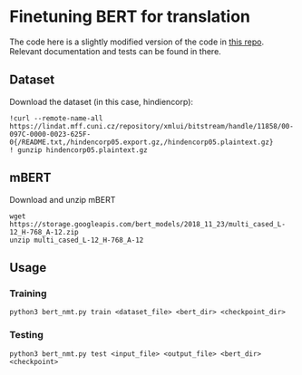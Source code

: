 # Finetuning BERT for translation

The code here is a slightly modified version of the code in [this repo](https://github.com/livingmagic/nmt-with-bert-tf2).
Relevant documentation and tests can be found in there.

## Dataset
Download the dataset (in this case, hindiencorp):
```
!curl --remote-name-all https://lindat.mff.cuni.cz/repository/xmlui/bitstream/handle/11858/00-097C-0000-0023-625F-0{/README.txt,/hindencorp05.export.gz,/hindencorp05.plaintext.gz}
! gunzip hindencorp05.plaintext.gz
```
## mBERT 
Download and unzip mBERT

```
wget https://storage.googleapis.com/bert_models/2018_11_23/multi_cased_L-12_H-768_A-12.zip
unzip multi_cased_L-12_H-768_A-12
```

## Usage

### Training
```
python3 bert_nmt.py train <dataset_file> <bert_dir> <checkpoint_dir>
```

### Testing
```
python3 bert_nmt.py test <input_file> <output_file> <bert_dir> <checkpoint>
```

